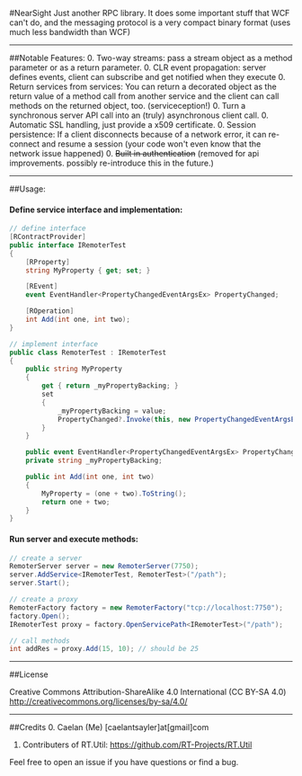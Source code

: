 #NearSight
Just another RPC library. It does some important stuff that WCF can't do, and the messaging protocol is a very compact binary format (uses much less bandwidth than WCF)
___________________

##Notable Features:
0. Two-way streams: pass a stream object as a method parameter or as a return parameter.
0. CLR event propagation: server defines events, client can subscribe and get notified when they execute
0. Return services from services: You can return a decorated object as the return value of a method call from another service and the client can call methods on the returned object, too. (serviceception!)
0. Turn a synchronous server API call into an (truly) asynchronous client call.
0. Automatic SSL handling, just provide a x509 certificate.
0. Session persistence: If a client disconnects because of a network error, it can re-connect and resume a session (your code won't even know that the network issue happened)
0. <del>Built in authentication</del> (removed for api improvements. possibly re-introduce this in the future.)

______________

##Usage:

#### Define service interface and implementation:
```csharp
// define interface
[RContractProvider]
public interface IRemoterTest
{
    [RProperty]
    string MyProperty { get; set; }

    [REvent]
    event EventHandler<PropertyChangedEventArgsEx> PropertyChanged;

    [ROperation]
    int Add(int one, int two);
}

// implement interface
public class RemoterTest : IRemoterTest
{
    public string MyProperty
    {
        get { return _myPropertyBacking; }
        set
        {
            _myPropertyBacking = value;
            PropertyChanged?.Invoke(this, new PropertyChangedEventArgsEx(nameof(MyProperty), value));
        }
    }

    public event EventHandler<PropertyChangedEventArgsEx> PropertyChanged;
    private string _myPropertyBacking;

    public int Add(int one, int two)
    {
        MyProperty = (one + two).ToString();
        return one + two;
    }
}
```

#### Run server and execute methods:
```csharp
// create a server
RemoterServer server = new RemoterServer(7750);
server.AddService<IRemoterTest, RemoterTest>("/path");
server.Start();

// create a proxy
RemoterFactory factory = new RemoterFactory("tcp://localhost:7750");
factory.Open();
IRemoterTest proxy = factory.OpenServicePath<IRemoterTest>("/path");

// call methods
int addRes = proxy.Add(15, 10); // should be 25
```
_______________

##License

Creative Commons Attribution-ShareAlike 4.0 International 
(CC BY-SA 4.0)
http://creativecommons.org/licenses/by-sa/4.0/

_______________

##Credits
0. Caelan (Me) [caelantsayler]at[gmail]com
1. Contributers of RT.Util: https://github.com/RT-Projects/RT.Util

Feel free to open an issue if you have questions or find a bug.

